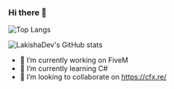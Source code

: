 ### Hi there 👋

![Top Langs](https://github-readme-stats.vercel.app/api/top-langs/?username=LakishaDev&layout=compact)

![LakishaDev's GitHub stats](https://github-readme-stats.vercel.app/api?username=LakishaDev&theme=radical)

- 🔭 I’m currently working on FiveM
- 🌱 I’m currently learning C#
- 👯 I’m looking to collaborate on https://cfx.re/
